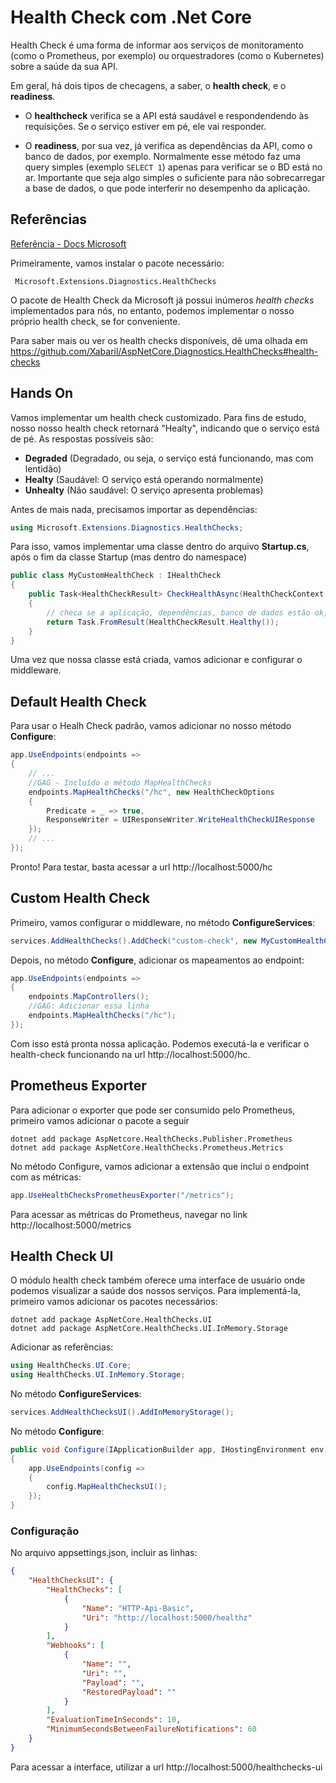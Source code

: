 # Health Check com .Net Core
Health Check é uma forma de informar aos serviços de monitoramento (como o Prometheus, por exemplo) ou orquestradores (como o Kubernetes) sobre a saúde da sua API. 

Em geral, há dois tipos de checagens, a saber, o **health check**, e o **readiness**. 

* O **healthcheck** verifica se a API está saudável e respondendendo às requisições. Se o serviço estiver em pé, ele vai responder.

* O **readiness**, por sua vez, já verifica as dependências da API, como o banco de dados, por exemplo. Normalmente esse método faz uma query simples (exemplo ```SELECT 1```) apenas para verificar se o BD está no ar. Importante que seja algo simples o suficiente para não sobrecarregar a base de dados, o que pode interferir no desempenho da aplicação.

## Referências
[Referência - Docs Microsoft](https://docs.microsoft.com/en-us/dotnet/architecture/microservices/implement-resilient-applications/monitor-app-health)

Primeiramente, vamos instalar o pacote necessário:
```shell
 Microsoft.Extensions.Diagnostics.HealthChecks
```

O pacote de Health Check da Microsoft já possui inúmeros *health checks* implementados para nós, no entanto, podemos implementar o nosso próprio health check, se for conveniente.

Para saber mais ou ver os health checks disponíveis, dê uma olhada em https://github.com/Xabaril/AspNetCore.Diagnostics.HealthChecks#health-checks

## Hands On
Vamos implementar um health check customizado. Para fins de estudo, nosso nosso health check retornará "Healty", indicando que o serviço está de pé. As respostas possíveis são: 
* **Degraded** (Degradado, ou seja, o serviço está funcionando, mas com lentidão)
* **Healty** (Saudável: O serviço está operando normalmente)
* **Unhealty** (Não saudável: O serviço apresenta problemas)

Antes de mais nada, precisamos importar as dependências:
```csharp
using Microsoft.Extensions.Diagnostics.HealthChecks;
```

Para isso, vamos implementar uma classe dentro do arquivo **Startup.cs**, após o fim da classe Startup (mas dentro do namespace)
```csharp
public class MyCustomHealthCheck : IHealthCheck
{
    public Task<HealthCheckResult> CheckHealthAsync(HealthCheckContext context, CancellationToken cancellationToken = default)
    {
        // checa se a aplicação, dependências, banco de dados estão ok, se sim, retorna
        return Task.FromResult(HealthCheckResult.Healthy());
    }
}
```

Uma vez que nossa classe está criada, vamos adicionar e configurar o middleware.

## Default Health Check
Para usar o Healh Check padrão, vamos adicionar no nosso método **Configure**:

```csharp
app.UseEndpoints(endpoints =>
{
    // ...
    //GAG - Incluído o método MapHealthChecks
    endpoints.MapHealthChecks("/hc", new HealthCheckOptions
    {
        Predicate = _ => true,
        ResponseWriter = UIResponseWriter.WriteHealthCheckUIResponse
    });
    // ...
});
```

Pronto! Para testar, basta acessar a url http://localhost:5000/hc

## Custom Health Check

Primeiro, vamos configurar o middleware, no método **ConfigureServices**:
```csharp
services.AddHealthChecks().AddCheck("custom-check", new MyCustomHealthCheck());
```

Depois, no método **Configure**, adicionar os mapeamentos ao endpoint:
```csharp
app.UseEndpoints(endpoints =>
{
    endpoints.MapControllers();
    //GAG: Adicionar essa linha
    endpoints.MapHealthChecks("/hc");
});
```

Com isso está pronta nossa aplicação. Podemos executá-la e verificar o health-check funcionando na url http://localhost:5000/hc.

## Prometheus Exporter
Para adicionar o exporter que pode ser consumido pelo Prometheus, primeiro vamos adicionar o pacote a seguir

```shell
dotnet add package AspNetcore.HealthChecks.Publisher.Prometheus
dotnet add package AspNetCore.HealthChecks.Prometheus.Metrics
```

No método Configure, vamos adicionar a extensão que inclui o endpoint com as métricas:

```csharp
app.UseHealthChecksPrometheusExporter("/metrics");
```

Para acessar as métricas do Prometheus, navegar no link http://localhost:5000/metrics

## Health Check UI
O módulo health check também oferece uma interface de usuário onde podemos visualizar a saúde dos nossos serviços. Para implementá-la, primeiro vamos adicionar os pacotes necessários:

```shell
dotnet add package AspNetCore.HealthChecks.UI
dotnet add package AspNetCore.HealthChecks.UI.InMemory.Storage
```

Adicionar as referências:
```csharp
using HealthChecks.UI.Core;
using HealthChecks.UI.InMemory.Storage;
```

No método **ConfigureServices**:

```csharp
services.AddHealthChecksUI().AddInMemoryStorage();
```

No método **Configure**:
```csharp
public void Configure(IApplicationBuilder app, IHostingEnvironment env)
{
    app.UseEndpoints(config =>
    {
        config.MapHealthChecksUI();
    });
}
```

### Configuração 
No arquivo appsettings.json, incluir as linhas:
```json
{
    "HealthChecksUI": {
        "HealthChecks": [
            {
                "Name": "HTTP-Api-Basic",
                "Uri": "http://localhost:5000/healthz"
            }
        ],
        "Webhooks": [
            {
                "Name": "",
                "Uri": "",
                "Payload": "",
                "RestoredPayload": ""
            }
        ],
        "EvaluationTimeInSeconds": 10,
        "MinimumSecondsBetweenFailureNotifications": 60
    }
}
```


Para acessar a interface, utilizar a url http://localhost:5000/healthchecks-ui